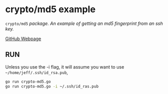 # crypto/md5 example

`crypto/md5` _package. An example of
getting an md5 fingerprint from an ssh key._

[GitHub Webpage](https://jeffdecola.github.io/my-go-examples/)

## RUN

Unless you use the -i flag, it
will assume you want to use `~/home/jeff/.ssh/id_rsa.pub`,

```bash
go run crypto-md5.go
go run crypto-md5.go -i ~/.ssh/id_ras.pub
```
